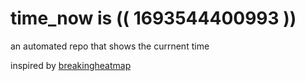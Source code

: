 # time_now is (( 1693544400993 ))

an automated repo that shows the currnent time

inspired by [breakingheatmap](https://github.com/breakingheatmap/breakingheatmap)